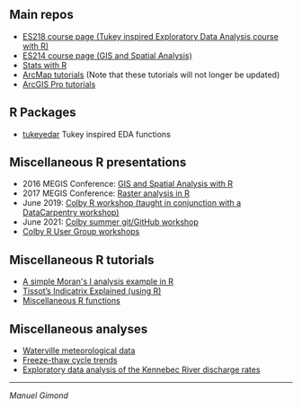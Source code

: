 
## Main repos
+ [ES218 course page (Tukey inspired Exploratory Data Analysis course with R)](https://mgimond.github.io/ES218/index.html)
+ [ES214 course page (GIS and Spatial Analysis)](https://mgimond.github.io/Spatial/index.html)
+ [Stats with R](https://mgimond.github.io/Stats-in-R/index.html)
+ [ArcMap tutorials](https://mgimond.github.io/ArcGIS_tutorials/index.html) (Note that these tutorials will not longer be updated)
+ [ArcGIS Pro tutorials](https://sites.google.com/colby.edu/mgimond-arcgis-pro/)

## R Packages
+ [tukeyedar](https://mgimond.github.io/tukeyedar/) Tukey inspired EDA functions

## Miscellaneous R presentations
+ 2016 MEGIS Conference: [GIS and Spatial Analysis with R](https://mgimond.github.io/MEGUG2016/Tutorial.html)
+ 2017 MEGIS Conference: [Raster analysis in R](https://mgimond.github.io/megug2017/index.html)
+ June 2019: [Colby R workshop (taught in conjunction with a DataCarpentry workshop)](https://mgimond.github.io/Colby-summer-R-workshop-2019/index.html) 
+ June 2021: [Colby summer git/GitHub workshop](https://mgimond.github.io/Colby-summer-git-workshop-2021/) 
+ [Colby R User Group workshops](https://mgimond.github.io/crug)

## Miscellaneous R tutorials

+ [A simple Moran's I analysis example in R](https://mgimond.github.io/simple_moransI_example/)
+ [Tissot’s Indicatrix Explained (using R)](https://mgimond.github.io/tissot/) 
+ [Miscellaneous R functions](https://mgimond.github.io/miscR/)

## Miscellaneous analyses
+ [Waterville meteorological data](https://mgimond.github.io/meteo_waterville/)
+ [Freeze-thaw cycle trends](https://mgimond.github.io/freeze_thaw_cycle/)
+ [Exploratory data analysis of the Kennebec River discharge rates](https://mgimond.github.io/kennebec_river/)

---------------------------------------------------------------------------------------------
 *Manuel Gimond*
